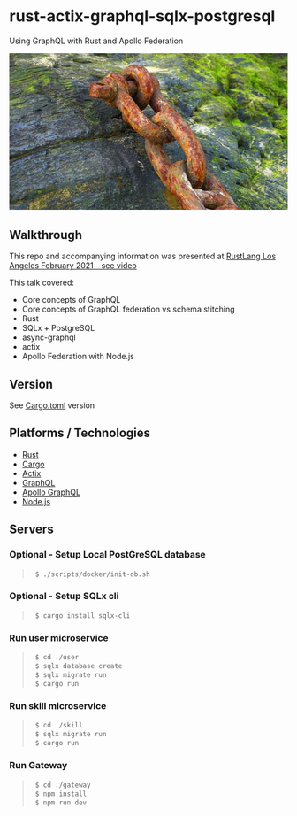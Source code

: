 # rust-actix-graphql-sqlx-postgresql
Using GraphQL with Rust and Apollo Federation

![Image of rusty chain](img/pexels-mike-282004.jpg)

## Walkthrough
This repo and accompanying information was presented at [RustLang Los Angeles February 2021 - see video](https://youtu.be/hMIL12Mj7Pw)

This talk covered:
- Core concepts of GraphQL
- Core concepts of GraphQL federation vs schema stitching
- Rust
- SQLx + PostgreSQL
- async-graphql
- actix
- Apollo Federation with Node.js

## Version
See [Cargo.toml](Cargo.toml) version

## Platforms / Technologies
* [Rust](https://www.rust-lang.org/en-US/)
* [Cargo](https://doc.rust-lang.org/cargo/)
* [Actix](https://actix.rs/)
* [GraphQL](https://graphql.org/)
* [Apollo GraphQL](https://www.apollographql.com/)
* [Node.js](https://nodejs.org/en/)

## Servers
### Optional - Setup Local PostGreSQL database
>      $ ./scripts/docker/init-db.sh

### Optional - Setup SQLx cli
>      $ cargo install sqlx-cli

### Run user microservice
>      $ cd ./user
>      $ sqlx database create
>      $ sqlx migrate run
>      $ cargo run

### Run skill microservice
>      $ cd ./skill
>      $ sqlx migrate run
>      $ cargo run

### Run Gateway
>      $ cd ./gateway
>      $ npm install
>      $ npm run dev


